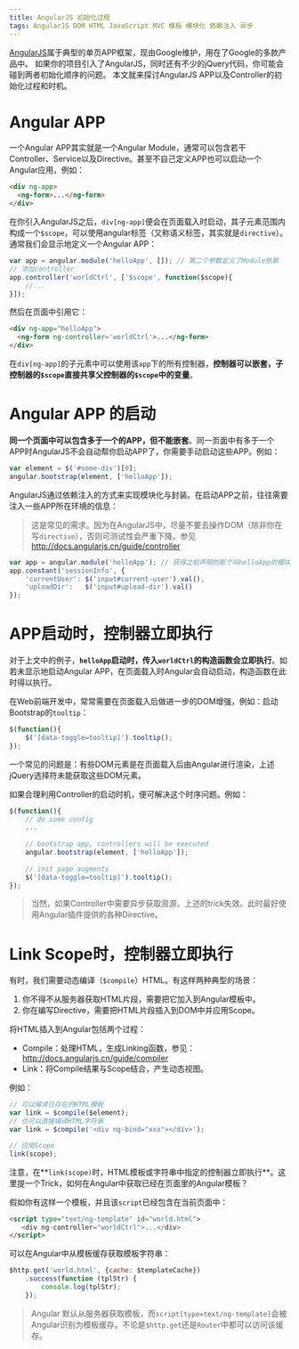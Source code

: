 ```yaml
---
title: AngularJS 初始化过程
tags: AngularJS DOM HTML JavaScript MVC 模板 模块化 依赖注入 异步
---
```


[AngularJS][angularjs]属于典型的单页APP框架，现由Google维护，用在了Google的多款产品中。
如果你的项目引入了AngularJS，同时还有不少的jQuery代码，你可能会碰到两者初始化顺序的问题。
本文就来探讨AngularJS APP以及Controller的初始化过程和时机。

# Angular APP

一个Angular APP其实就是一个Angular Module，通常可以包含若干Controller、Service以及Directive。甚至不自己定义APP也可以启动一个Angular应用，例如：

```html
<div ng-app>
  <ng-form>...</ng-form>
</div>
```

在你引入AngularJS之后，`div[ng-app]`便会在页面载入时启动，其子元素范围内构成一个`$scope`，可以使用angular标签（又称语义标签，其实就是`directive`）。通常我们会显示地定义一个Angular APP：

```javascript
var app = angular.module('helloApp', []); // 第二个参数定义了Module依赖
// 添加controller
app.controller('worldCtrl', ['$scope', function($scope){
    //...
}]);
```

然后在页面中引用它：

```html
<div ng-app="helloApp">
  <ng-form ng-controller='worldCtrl'>...</ng-form>
</div>
```

在`div[ng-app]`的子元素中可以使用该`app`下的所有控制器，**控制器可以嵌套，子控制器的`$scope`直接共享父控制器的`$scope`中的变量**。

# Angular APP 的启动

**同一个页面中可以包含多于一个的APP，但不能嵌套**。同一页面中有多于一个APP时AngularJS不会自动帮你启动APP了，你需要手动启动这些APP。例如：

```javascript
var element = $('#some-div')[0];
angular.bootstrap(element, ['helloApp']);
```

AngularJS通过依赖注入的方式来实现模块化与封装。在启动APP之前，往往需要注入一些APP所在环境的信息：

> 这是常见的需求。因为在AngularJS中，尽量不要去操作DOM（除非你在写`directive`），否则可测试性会严重下降。参见 http://docs.angularjs.cn/guide/controller

```javascript
var app = angular.module('helloApp'); // 获得之前声明的那个叫helloApp的模块
app.constant('sessionInfo', {
    'currentUser': $('input#current-user').val(),
    'uploadDir':   $('input#upload-dir').val()
});
```

<!--more-->

# APP启动时，控制器立即执行

对于上文中的例子，**`helloApp`启动时，传入`worldCtrl`的构造函数会立即执行**。如若未显示地启动Angular APP，在页面载入时Angular会自动启动，构造函数在此时得以执行。

在Web前端开发中，常常需要在页面载入后做进一步的DOM增强，例如：启动Bootstrap的`tooltip`：

```javascript
$(function(){
    $('[data-toggle=tooltip]').tooltip();
});
```

一个常见的问题是：有些DOM元素是在页面载入后由Angular进行渲染，上述jQuery选择符未能获取这些DOM元素。

如果合理利用Controller的启动时机，便可解决这个时序问题。例如：

```javascript
$(function(){
    // do some config
    ...
    
    // bootstrap app, controllers will be executed
    angular.bootstrap(element, ['helloApp']);
    
    // init page augments
    $('[data-toggle=tooltip]').tooltip();
});
```

> 当然，如果Controller中需要异步获取资源，上述的trick失效。此时最好使用Angular插件提供的各种Directive。

# Link Scope时，控制器立即执行

有时，我们需要动态编译（`$compile`）HTML。有这样两种典型的场景：

1. 你不得不从服务器获取HTML片段，需要把它加入到Angular模板中。
2. 你在编写Directive，需要把HTML片段插入到DOM中并应用Scope。

将HTML插入到Angular包括两个过程：

* Compile：处理HTML，生成Linking函数，参见： http://docs.angularjs.cn/guide/compiler
* Link：将Compile结果与Scope结合，产生动态视图。

例如：

```javascript
// 可以编译已存在的HTML模板
var link = $compile($element);
// 也可以直接编译HTML字符串
var link = $compile('<div ng-bind="xxx"></div>');

// 应用Scope
link(scope);
```

注意，在**`link(scope)`时，HTML模板或字符串中指定的控制器立即执行**。这里提一个Trick，如何在Angular中获取已经在页面里的Angular模板？

假如你有这样一个模板，并且该`script`已经包含在当前页面中：

```html
<script type="text/ng-template" id="world.html">
   <div ng-controller="worldCtrl">...</div>
</script>
```

可以在Angular中从模板缓存获取模板字符串：

```javascript
$http.get('world.html', {cache: $templateCache})
    .success(function (tplStr) {
        console.log(tplStr);
    });
```

> Angular 默认从服务器获取模板，而`script[type=text/ng-template]`会被Angular识别为模板缓存。不论是`$http.get`还是`Router`中都可以访问该缓存。


[angularjs]: https://docs.angularjs.org
